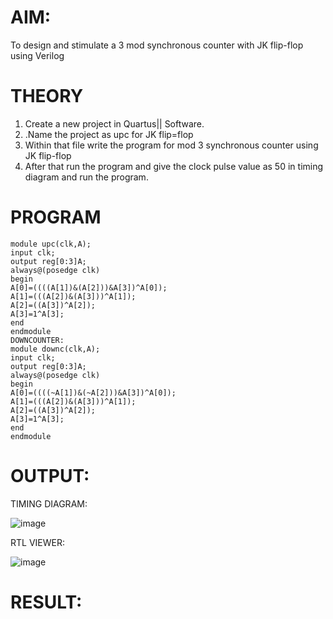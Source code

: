 # AIM:
To design and stimulate a 3 mod synchronous counter with JK flip-flop using Verilog

# THEORY
1. Create a new project in Quartus|| Software.
2. .Name the project as upc for JK flip=flop
3. Within that file write the program for mod 3 synchronous counter using JK flip-flop
4. After that run the program and give the clock pulse value as 50 in timing diagram and run
the program.

# PROGRAM
```
module upc(clk,A);
input clk;
output reg[0:3]A;
always@(posedge clk)
begin
A[0]=((((A[1])&(A[2]))&A[3])^A[0]);
A[1]=(((A[2])&(A[3]))^A[1]);
A[2]=((A[3])^A[2]);
A[3]=1^A[3];
end
endmodule
DOWNCOUNTER:
module downc(clk,A);
input clk;
output reg[0:3]A;
always@(posedge clk)
begin
A[0]=((((~A[1])&(~A[2]))&A[3])^A[0]);
A[1]=(((A[2])&(A[3]))^A[1]);
A[2]=((A[3])^A[2]);
A[3]=1^A[3];
end
endmodule
```
# OUTPUT:

TIMING DIAGRAM:

![image](https://github.com/Meetha22003992/Simulation-project--Digital-Electronics/assets/119401038/e7a33c2d-fbf2-49d8-b6a3-37e595951c7e)

RTL VIEWER:

![image](https://github.com/Meetha22003992/Simulation-project--Digital-Electronics/assets/119401038/a33b4ceb-b68e-4a9e-9b75-d32edf5ee2af)

# RESULT:
